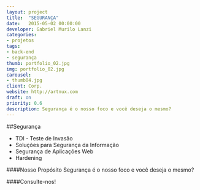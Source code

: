 ```yaml
---
layout: project
title:  "SEGURANÇA"
date:   2015-05-02 00:00:00
developer: Gabriel Murilo Lanzi
categories:
- projetos
tags:
- back-end
- segurança
thumb: portfolio_02.jpg
img: portfolio_02.jpg
carousel:
- thumb04.jpg
client: Corp.
website: http://artnux.com
draft: on
priority: 0.6
description: Segurança é o nosso foco e você deseja o mesmo?
---
```

##Segurança
- TDI - Teste de Invasão 
- Soluções para Segurança da Informação
- Segurança de Aplicações Web
- Hardening 

####Nosso Propósito
Segurança é o nosso foco e você deseja o mesmo?

####Consulte-nos!
